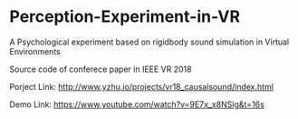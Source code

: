 
# Perception-Experiment-in-VR
A Psychological experiment based on rigidbody sound simulation in Virtual Environments

Source code of conferece paper in IEEE VR 2018


Porject Link: http://www.yzhu.io/projects/vr18_causalsound/index.html

Demo Link: https://www.youtube.com/watch?v=9E7x_x8NSlg&t=16s
